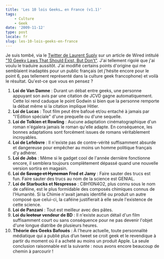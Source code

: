 ```yaml
---
title: 'Les 10 lois Geeks… en France (v1.1)'
tags:
    - Culture
    - Geek
date: '2009-11-12'
type: post
locale: fr
slug: les-10-lois-geeks-en-france
---
```


Je suis tombé, via le [Twitter de Laurent Suply](https://twitter.com/lsuply) sur un article de Wired intitulé ["10 Geeky Laws That Should Exist, But Don't"](http://web.archive.org/web/20131102064716///www.wired.com:80/geekdad/2009/11/10-geeky-laws-that-should-exist-but-dont/). J'ai tellement rigolé que j'ai voulu le traduire aussitôt. J'ai modifié certains points d'origine qui me semblaient inadaptés pour un public français (et j'hésite encore pour le point 6, pas tellement représenté dans la culture geek francophone) et voilà le résultat. Qu'est-ce que vous en pensez ?

1.  **Loi de Van Damne** : Durant un débat entre geeks, une personne appuyant son avis par une citation de JCVD gagne automatiquement. Cette loi rend caduque le point Godwin si bien que la personne remporte la débat même si la citation implique Hitler.
2.  **Loi de Lucas** : Tout film peut être bafoué et/ou entaché à jamais par "l'Edition spéciale" d'une prequelle ou d'une sequelle.
3.  **Loi de Tolkien et Rowling** : Aucune adaptation cinématographique d'un roman n'égalera jamais le roman qu'elle adapte. En conséquence, les bonnes adaptations sont forcément issues de romans véritablement incroyables.
4.  **Loi de Lefebvre** : Il n'existe pas de contre-vérité suffisamment absurde et dangereuse pour empêcher au moins un homme politique français d'y adhérer.
5.  **Loi de Jobs** : Même si le gadget cool de l'année dernière fonctionne encore, il semblera toujours complètement dépassé quand une nouvelle version sortira en magasin.
6.  **Loi de <del datetime="2009-11-13T06:04:29">Savage et Hyneman</del> Fred et Jamy** : Faire sauter des trucs est fun. Faire sauter des trucs au nom de la science est GENIAL.
7.  **Loi de Starbucks et Nespresso** : C8H10N4O2, plus connu sous le nom de caféine, est le plus formidable des composés chimiques connus de l'Humanité. Si la Chimie n'avait jamais identifié ou produit un autre composé que celui-ci, la caféine justifierait à elle seule l'existence de cette science.
8.  **Loi de Panzani** : Tout est meilleur avec des pâtes.
9.  **Loi du <del datetime="2009-11-13T06:04:29">lecteur</del> vendeur de BD** : Il n'existe aucun détail d'un film suffisamment court ou sans conséquence pour ne pas devenir l'objet d'une longue diatribe de plusieurs heures.
10. **Théorie des Geeks Bafoués** : À l'heure actuelle, toute personnalité médiatique qui a publié plus d’un tweet se croit geek et le revendique à partir du moment où il a acheté au moins un produit Apple. La seule conclusion raisonnable est la suivante : nous avons encore beaucoup de chemin à parcourir !
